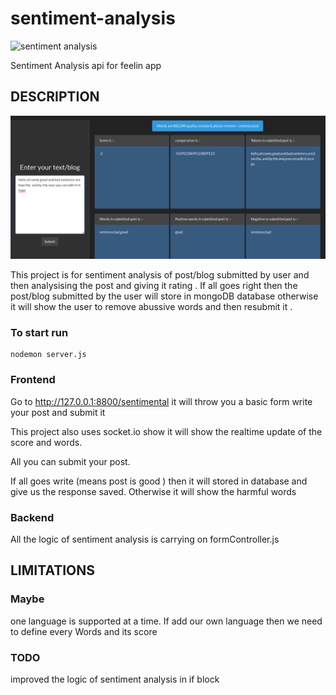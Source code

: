 # sentiment-analysis

![sentiment analysis](/images/sentiment.gif)

Sentiment Analysis api for feelin app

## DESCRIPTION

![sentiment analysis](/images/sentimenatalAnalysis.png)

This project is for sentiment analysis of post/blog submitted by user and then analysising the post and giving it rating . If all goes right then the post/blog submitted by the user will store in mongoDB database otherwise it will show the user to remove abussive words and then resubmit it .

### To start run

    nodemon server.js

### Frontend

Go to http://127.0.0.1:8800/sentimental
it will throw you a basic form write your post and submit it

This project also uses socket.io show it will show the realtime update of the score and words.

All you can submit your post.

If all goes write (means post is good ) then it will stored in database and give us the response saved. Otherwise it will show the harmful words

### Backend

All the logic of sentiment analysis is carrying on formController.js

## LIMITATIONS

### Maybe

one language is supported at a time.
If add our own language then we need to define every Words and its score

### TODO

improved the logic of sentiment analysis in if block
